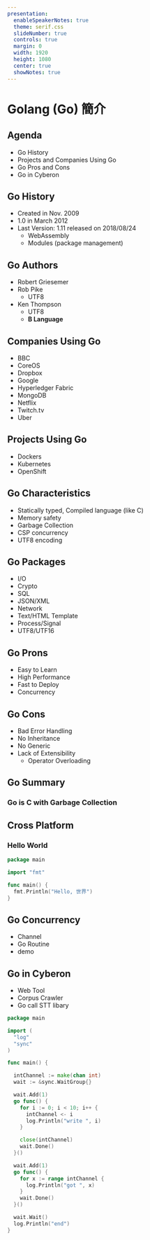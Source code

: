 ```yaml
---
presentation:
  enableSpeakerNotes: true
  theme: serif.css
  slideNumber: true
  controls: true
  margin: 0
  width: 1920
  height: 1080
  center: true
  showNotes: true
---
```


<!-- slide -->

# Golang (Go) 簡介

<!-- slide -->

## Agenda

- Go History
- Projects and Companies Using Go
- Go Pros and Cons
- Go in Cyberon

<!-- slide -->

## Go History

- Created in Nov. 2009
- 1.0 in March 2012
- Last Version: 1.11 released on 2018/08/24
  - WebAssembly
  - Modules (package management)

<!-- slide -->

## Go Authors

- Robert Griesemer <!-- .element: class="fragment" data-fragment-index="1" -->
- Rob Pike <!-- .element: class="fragment" data-fragment-index="2" -->
  - UTF8 <!-- .element: class="fragment" data-fragment-index="3" -->
- Ken Thompson <!-- .element: class="fragment" data-fragment-index="4" -->
  - UTF8 <!-- .element: class="fragment" data-fragment-index="5" -->
  - **B Language** <!-- .element: class="fragment" data-fragment-index="6" -->

<!-- slide -->

## Companies Using Go

- BBC
- CoreOS
- Dropbox
- Google
- Hyperledger Fabric
- MongoDB
- Netflix
- Twitch.tv
- Uber

<!-- slide -->

## Projects Using Go

- Dockers
- Kubernetes
- OpenShift

<!-- slide -->

## Go Characteristics

- Statically typed, Compiled language (like C)
- Memory safety
- Garbage Collection
- CSP concurrency
- UTF8 encoding

<!-- slide -->

## Go Packages

- I/O
- Crypto
- SQL
- JSON/XML
- Network
- Text/HTML Template
- Process/Signal
- UTF8/UTF16

<!-- slide -->

## Go Prons

- Easy to Learn
- High Performance
- Fast to Deploy
- Concurrency

<!-- slide -->

## Go Cons

- Bad Error Handling
- No Inheritance
- No Generic
- Lack of Extensibility
  - Operator Overloading

<!-- slide -->

## Go Summary

### Go is C with Garbage Collection

<!-- slide -->

## Cross Platform

### Hello World

```go
package main

import "fmt"

func main() {
  fmt.Println("Hello, 世界")
}
```

<!-- slide -->

## Go Concurrency

- Channel
- Go Routine
- demo

<!-- slide -->

## Go in Cyberon

- Web Tool
- Corpus Crawler
- Go call STT libary

<!-- slide -->

```go
package main

import (
  "log"
  "sync"
)

func main() {

  intChannel := make(chan int)
  wait := &sync.WaitGroup{}

  wait.Add(1)
  go func() {
    for i := 0; i < 10; i++ {
      intChannel <- i
      log.Println("write ", i)
    }

    close(intChannel)
    wait.Done()
  }()

  wait.Add(1)
  go func() {
    for x := range intChannel {
      log.Println("got ", x)
    }
    wait.Done()
  }()

  wait.Wait()
  log.Println("end")
}
```
